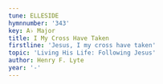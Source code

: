 ```yaml
---
tune: ELLESIDE
hymnnumber: '343'
key: A♭ Major
title: I My Cross Have Taken
firstline: 'Jesus, I my cross have taken'
topic: 'Living His Life: Following Jesus'
author: Henry F. Lyte
year: '-'
---
```

